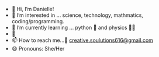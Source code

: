 - 👋 Hi, I’m Danielle!
- 👀 I’m interested in ... science, technology, mathmatics, coding/programming.
- 🌱 I’m currently learning ... python 🐍 and physics 👩‍🔬
- 💞️
- 📫 How to reach me...📨 creative.soulutions616@gmail.com 
- 😄 Pronouns: She/Her


<!---
danistar12/danistar12 is a ✨ special ✨ repository because its `README.md` (this file) appears on your GitHub profile.
You can click the Preview link to take a look at your changes.
--->
